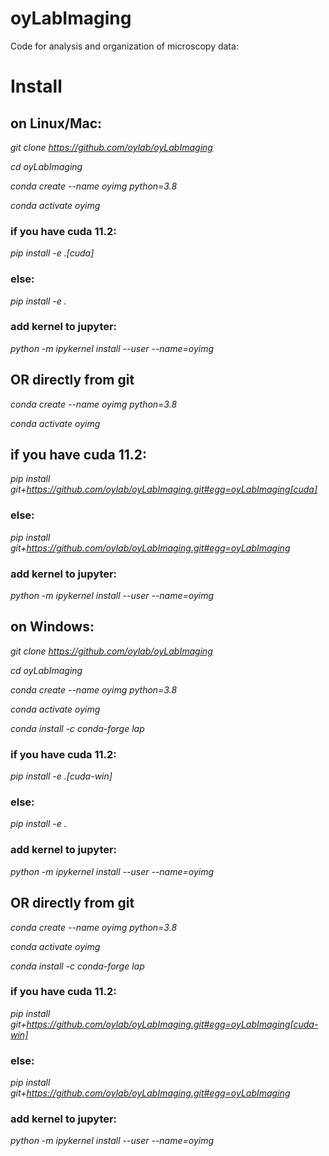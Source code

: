 # oyLabImaging
Code for analysis and organization of microscopy data:


# Install 

## on Linux/Mac:
*git clone https://github.com/oylab/oyLabImaging*

*cd oyLabImaging*

*conda create --name oyimg python=3.8*

*conda activate oyimg*

### **if you have cuda 11.2:**
*pip install -e .[cuda]*

### **else:**

*pip install -e .*

### **add kernel to jupyter:**

*python -m ipykernel install --user --name=oyimg*


## OR directly from git


*conda create --name oyimg python=3.8*

*conda activate oyimg*

## if you have cuda 11.2:

*pip install git+https://github.com/oylab/oyLabImaging.git#egg=oyLabImaging[cuda]*

### **else:**

*pip install git+https://github.com/oylab/oyLabImaging.git#egg=oyLabImaging*

### **add kernel to jupyter:**

*python -m ipykernel install --user --name=oyimg*



## on Windows:


*git clone https://github.com/oylab/oyLabImaging*

*cd oyLabImaging*

*conda create --name oyimg python=3.8*

*conda activate oyimg*

*conda install -c conda-forge lap*

### **if you have cuda 11.2:**
*pip install -e .[cuda-win]*

### **else:**

*pip install -e .*

### **add kernel to jupyter:**

*python -m ipykernel install --user --name=oyimg*


## OR directly from git


*conda create --name oyimg python=3.8*

*conda activate oyimg*

*conda install -c conda-forge lap*

### **if you have cuda 11.2:**



*pip install git+https://github.com/oylab/oyLabImaging.git#egg=oyLabImaging[cuda-win]*

### **else:**

*pip install git+https://github.com/oylab/oyLabImaging.git#egg=oyLabImaging*

### **add kernel to jupyter:**

*python -m ipykernel install --user --name=oyimg*

